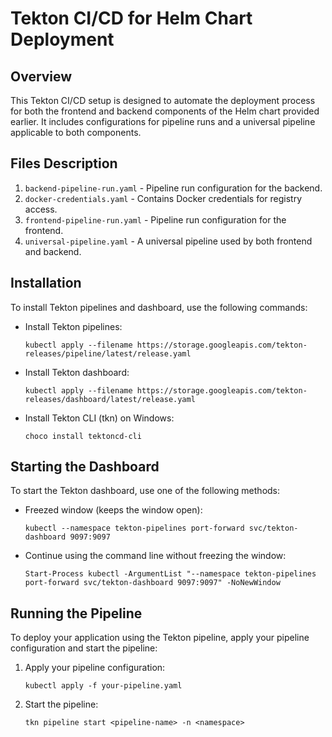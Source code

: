 
# Tekton CI/CD for Helm Chart Deployment

## Overview
This Tekton CI/CD setup is designed to automate the deployment process for both the frontend and backend components of the Helm chart provided earlier. It includes configurations for pipeline runs and a universal pipeline applicable to both components.

## Files Description
1. `backend-pipeline-run.yaml` - Pipeline run configuration for the backend.
2. `docker-credentials.yaml` - Contains Docker credentials for registry access.
3. `frontend-pipeline-run.yaml` - Pipeline run configuration for the frontend.
4. `universal-pipeline.yaml` - A universal pipeline used by both frontend and backend.

## Installation

To install Tekton pipelines and dashboard, use the following commands:

- Install Tekton pipelines:
  ```
  kubectl apply --filename https://storage.googleapis.com/tekton-releases/pipeline/latest/release.yaml
  ```
- Install Tekton dashboard:
  ```
  kubectl apply --filename https://storage.googleapis.com/tekton-releases/dashboard/latest/release.yaml
  ```
- Install Tekton CLI (tkn) on Windows:
  ```
  choco install tektoncd-cli
  ```

## Starting the Dashboard

To start the Tekton dashboard, use one of the following methods:

- Freezed window (keeps the window open):
  ```
  kubectl --namespace tekton-pipelines port-forward svc/tekton-dashboard 9097:9097
  ```
- Continue using the command line without freezing the window:
  ```
  Start-Process kubectl -ArgumentList "--namespace tekton-pipelines port-forward svc/tekton-dashboard 9097:9097" -NoNewWindow
  ```

## Running the Pipeline

To deploy your application using the Tekton pipeline, apply your pipeline configuration and start the pipeline:

1. Apply your pipeline configuration:
   ```
   kubectl apply -f your-pipeline.yaml
   ```

2. Start the pipeline:
   ```
   tkn pipeline start <pipeline-name> -n <namespace>
   ```
